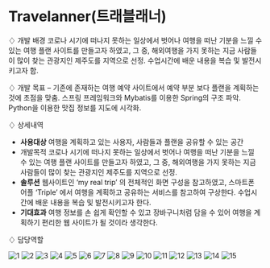 # Travelanner(트래블래너)

♢ 개발 배경
코로나 시기에 떠나지 못하는 일상에서 벗어나 여행을 떠난 기분을 느낄 수 있는 여행 플랜 사이트를 만들고자 하였고, 
그 중, 해외여행을 가지 못하는 지금 사람들이 많이 찾는 관광지인 제주도를 지역으로 선정.
수업시간에 배운 내용을 복습 및 발전시키고자 함.  


♢ 개발 목표
– 기존에 존재하는 여행 예약 사이트에서 예약 부분 보다 플랜을 계획하는 것에 초점을 맞춤.
스프링 프레임워크와 Mybatis를 이용한 Spring의 구조 파악.
Python을 이용한 맛집 정보를 지도에 시각화.

♢ 상세내역
- **사용대상** 
여행을 계획하고 있는 사용자, 사람들과 플랜을 공유할 수 있는 공간
- 개발목적
코로나 시기에 떠나지 못하는 일상에서 벗어나 여행을 떠난 기분을 느낄 수 있는 여행 플랜 사이트를 만들고자 하였고, 그 중, 해외여행을 가지 못하는 지금 사람들이 많이 찾는 관광지인 제주도를 지역으로 선정.
- **솔루션**
웹사이트인 ‘my real trip’ 의 전체적인 화면 구성을 참고하였고, 스마트폰 어플 ‘Triple’ 에서 여행을 계획하고 공유하는 서비스를 참고하여 구상한다. 수업시간에 배운 내용을 복습 및 발전시키고자 한다.
- **기대효과**
여행 정보를 손 쉽게 확인할 수 있고 장바구니처럼 담을 수 있어 여행을 계획하기 편리한 웹 사이트가 될 것이라 생각한다.

♢ 담당역할

![1](https://user-images.githubusercontent.com/94112330/153858834-dae657da-27a2-4970-973f-fd7e64f816e5.jpg)
![2](https://user-images.githubusercontent.com/94112330/153858843-0d9c6502-6618-442a-ae98-c771c3a9d518.jpg)
![3](https://user-images.githubusercontent.com/94112330/153858855-488b5baf-6419-4d28-8d60-79e306c9157e.jpg)
![4](https://user-images.githubusercontent.com/94112330/153858859-3764870f-a0f3-4f02-b06a-1e5d7e3641b1.jpg)
![5](https://user-images.githubusercontent.com/94112330/153858867-7eb000b1-323c-47c3-b24c-ea64eb5ba833.jpg)
![6](https://user-images.githubusercontent.com/94112330/153858872-20159235-83b8-48b7-9400-5697d6a81f3f.jpg)
![7](https://user-images.githubusercontent.com/94112330/153858878-9fa637be-8a60-47d3-afaa-0d0e8295731c.jpg)
![8](https://user-images.githubusercontent.com/94112330/153858886-94e5bdfc-e5ab-45dd-a1af-de1891ab6c58.jpg)
![9](https://user-images.githubusercontent.com/94112330/153858893-c993d9aa-d561-496e-b635-3864f911ec86.jpg)
![10](https://user-images.githubusercontent.com/94112330/153858898-895efb4f-8418-45ec-9460-d04fa71a14b8.jpg)
![11](https://user-images.githubusercontent.com/94112330/153858902-b3d5341a-491d-494b-8670-b76ddc215c15.jpg)
![12](https://user-images.githubusercontent.com/94112330/153858908-94171007-f95c-4f5f-bb3c-81591de36e31.jpg)
![13](https://user-images.githubusercontent.com/94112330/153858914-845ca324-d33a-4186-92f8-e05b8174d242.jpg)
![14](https://user-images.githubusercontent.com/94112330/153858922-1b480150-4d2b-4547-a138-9da5e4015bea.jpg)
![15](https://user-images.githubusercontent.com/94112330/153858924-45c151cc-511b-4f50-8523-b20590b07c8a.jpg)
